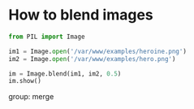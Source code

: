 # How to blend images

```python
from PIL import Image

im1 = Image.open('/var/www/examples/heroine.png')
im2 = Image.open('/var/www/examples/hero.png')

im = Image.blend(im1, im2, 0.5)
im.show()
```


group: merge


